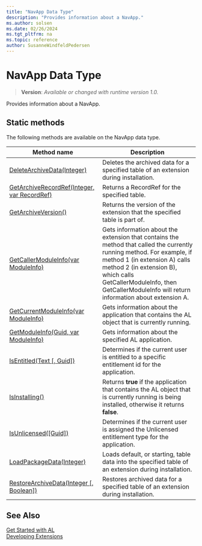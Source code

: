 ```yaml
---
title: "NavApp Data Type"
description: "Provides information about a NavApp."
ms.author: solsen
ms.date: 02/26/2024
ms.tgt_pltfrm: na
ms.topic: reference
author: SusanneWindfeldPedersen
---
```

[//]: # (START>DO_NOT_EDIT)
[//]: # (IMPORTANT:Do not edit any of the content between here and the END>DO_NOT_EDIT.)
[//]: # (Any modifications should be made in the .xml files in the ModernDev repo.)
# NavApp Data Type
> **Version**: _Available or changed with runtime version 1.0._

Provides information about a NavApp.


## Static methods
The following methods are available on the NavApp data type.


|Method name|Description|
|-----------|-----------|
|[DeleteArchiveData(Integer)](navapp-deletearchivedata-method.md)|Deletes the archived data for a specified table of an extension during installation.|
|[GetArchiveRecordRef(Integer, var RecordRef)](navapp-getarchiverecordref-method.md)|Returns a RecordRef for the specified table.|
|[GetArchiveVersion()](navapp-getarchiveversion-method.md)|Returns the version of the extension that the specified table is part of.|
|[GetCallerModuleInfo(var ModuleInfo)](navapp-getcallermoduleinfo-method.md)|Gets information about the extension that contains the method that called the currently running method. For example, if method 1 (in extension A) calls method 2 (in extension B), which calls GetCallerModuleInfo, then GetCallerModuleInfo will return information about extension A.|
|[GetCurrentModuleInfo(var ModuleInfo)](navapp-getcurrentmoduleinfo-method.md)|Gets information about the application that contains the AL object that is currently running.|
|[GetModuleInfo(Guid, var ModuleInfo)](navapp-getmoduleinfo-method.md)|Gets information about the specified AL application.|
|[IsEntitled(Text [, Guid])](navapp-isentitled-method.md)|Determines if the current user is entitled to a specific entitlement id for the application.|
|[IsInstalling()](navapp-isinstalling-method.md)|Returns **true** if the application that contains the AL object that is currently running is being installed, otherwise it returns **false**.|
|[IsUnlicensed([Guid])](navapp-isunlicensed-method.md)|Determines if the current user is assigned the Unlicensed entitlement type for the application.|
|[LoadPackageData(Integer)](navapp-loadpackagedata-method.md)|Loads default, or starting, table data into the specified table of an extension during installation.|
|[RestoreArchiveData(Integer [, Boolean])](navapp-restorearchivedata-method.md)|Restores archived data for a specified table of an extension during installation.|


[//]: # (IMPORTANT: END>DO_NOT_EDIT)
## See Also
[Get Started with AL](../../devenv-get-started.md)  
[Developing Extensions](../../devenv-dev-overview.md)  